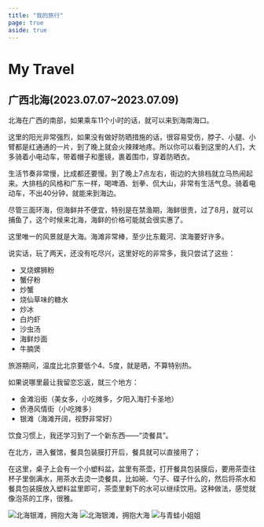 ```yaml
---
title: "我的旅行"
page: true
aside: true
---
```

<script setup>
    // Use Vue in Markdown,
    // refer: https://vitepress.dev/guide/using-vue#script-and-style

    import { NCarousel } from "naive-ui"
</script>
<style module>
.item {
    width: auto;
    height: 30rem !important;
    object-fit: cover;
}
</style>

# My Travel

## 广西北海(2023.07.07~2023.07.09)
北海在广西的南部，如果乘车11个小时的话，就可以来到海南海口。

这里的阳光非常强烈，如果没有做好防晒措施的话，很容易受伤，脖子、小腿、小臂都是红通通的一片，到了晚上就会火辣辣地疼。所以你可以看到这里的人们，大多骑着小电动车，带着帽子和墨镜，裹着围巾，穿着防晒衣。

生活节奏非常慢，比成都还要慢。到了晚上7点左右，街边的大排档就立马热闹起来。大排档的风格和广东一样，喝啤酒、划拳、侃大山，非常有生活气息。骑着电动车，不出40分钟，就能来到海边。

尽管三面环海，但海鲜并不便宜，特别是在禁渔期，海鲜很贵，过了8月，就可以捕鱼了，这个时候来北海，海鲜的价格可能就会很实惠了。

这里唯一的风景就是大海。海滩非常棒，至少比东戴河、滨海要好许多。

说实话，玩了两天，还没有吃尽兴，这里好吃的非常多，我只尝试了这些：
- 叉烧螺狮粉
- 蟹仔粉
- 炒蟹
- 烧仙草味的糖水
- 炒冰
- 白灼虾
- 沙虫汤
- 海鲜炒面
- 牛腩煲

旅游期间，温度比北京要低个4、5度，就是晒，不算特别热。

如果说哪里最让我留恋忘返，就三个地方：
- 金滩沿街（美女多，小吃摊多，夕阳入海打卡圣地）
- 侨港风情街（小吃摊多）
- 银滩（海滩开阔，视野非常好）

饮食习惯上，我还学习到了一个新东西——“烫餐具”。

在北方，进入餐馆，餐具包装膜打开后，餐具就可以直接用了；

在这里，桌子上会有一个小塑料盆，盆里有茶壶，打开餐具包装膜后，要用茶壶往杯子里倒满水，用茶水去烫一烫餐具，比如碗、勺子、碟子什么的，然后将茶水和餐具包装膜放入塑料盆里即可，茶壶里剩下的水可以继续饮用。这种做法，感觉就像泡茶的工序，很雅。

<n-carousel show-arrow draggable centered-slides mousewheel autoplay interval="4000" dot-type="line">
<img :class="$style.item" src="/sea_hug.jpg" alt="北海银滩，拥抱大海" title="北海银滩，拥抱大海" />
<img :class="$style.item" src="/sea_hug2.jpg" alt="北海银滩，拥抱大海" title="北海银滩，拥抱大海" />
<img :class="$style.item" src="/with_frog_girl.jpg" alt="与青蛙小姐姐" title="与青蛙小姐姐" />
</n-carousel>



<Giscus />
